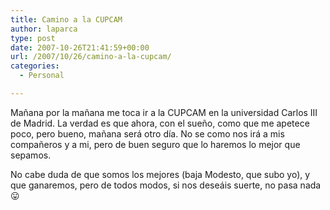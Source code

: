 ```yaml
---
title: Camino a la CUPCAM
author: laparca
type: post
date: 2007-10-26T21:41:59+00:00
url: /2007/10/26/camino-a-la-cupcam/
categories:
  - Personal

---
```

Mañana por la mañana me toca ir a la CUPCAM en la universidad Carlos III de Madrid. La verdad es que ahora, con el sueño, como que me apetece poco, pero bueno, mañana será otro día. No se como nos irá a mis compañeros y a mi, pero de buen seguro que lo haremos lo mejor que sepamos.

No cabe duda de que somos los mejores (baja Modesto, que subo yo), y que ganaremos, pero de todos modos, si nos deseáis suerte, no pasa nada 😛
